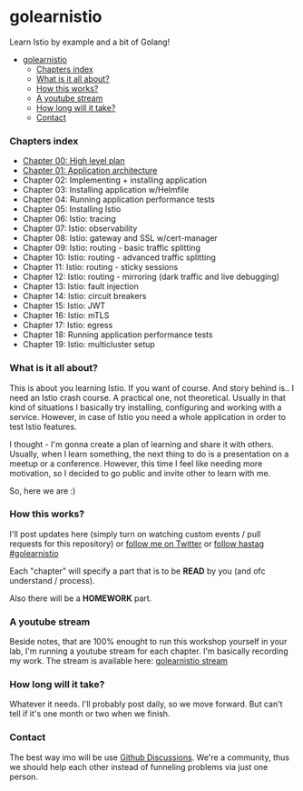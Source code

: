 # golearnistio

Learn Istio by example and a bit of Golang!

<!-- TOC -->

- [golearnistio](#golearnistio)
  - [Chapters index](#chapters-index)
  - [What is it all about?](#what-is-it-all-about)
  - [How this works?](#how-this-works)
  - [A youtube stream](#a-youtube-stream)
  - [How long will it take?](#how-long-will-it-take)
  - [Contact](#contact)

<!-- /TOC -->

### Chapters index

- [Chapter 00: High level plan](chapter-00/)
- [Chapter 01: Application architecture](chapter-01/)
- Chapter 02: Implementing + installing application
- Chapter 03: Installing application w/Helmfile
- Chapter 04: Running application performance tests
- Chapter 05: Installing Istio
- Chapter 06: Istio: tracing
- Chapter 07: Istio: observability
- Chapter 08: Istio: gateway and SSL w/cert-manager
- Chapter 09: Istio: routing - basic traffic splitting
- Chapter 10: Istio: routing - advanced traffic splitting
- Chapter 11: Istio: routing - sticky sessions
- Chapter 12: Istio: routing - mirroring (dark traffic and live debugging)
- Chapter 13: Istio: fault injection
- Chapter 14: Istio: circuit breakers
- Chapter 15: Istio: JWT
- Chapter 16: Istio: mTLS
- Chapter 17: Istio: egress
- Chapter 18: Running application performance tests
- Chapter 19: Istio: multicluster setup

### What is it all about?

This is about you learning Istio. If you want of course. And story behind is.. I need an Istio crash course. A practical one, not theoretical.  Usually in that kind of situations I basically try installing, configuring and working with a service. However, in case of Istio you need a whole application in order to test Istio features.

I thought - I'm gonna create a plan of learning and share it with others. Usually, when I learn something, the next thing to do is a presentation on a meetup or a conference. However, this time I feel like needing more motivation, so I decided to go public and invite other to learn with me.

So, here we are :)

### How this works?

I'll post updates here (simply turn on watching custom events / pull requests for this repository) or [follow me on Twitter](https://twitter.com/docent_net) or [follow hastag #golearnistio](https://twitter.com/hashtag/golearnistio?src=hashtag_click)

Each "chapter" will specify a part that is to be **READ** by you (and ofc understand / process).

Also there will be a **HOMEWORK** part.

### A youtube stream

Beside notes, that are 100% enought to run this workshop yourself in your
lab, I'm running a youtube stream for each chapter. I'm basically recording
my work. The stream is available here: [golearnistio stream](https://www.youtube.com/watch?v=GgF6Ov5Pg80&list=PLe_xxswxhVz_XSGfhJq_oYtUgOgWoQu6Y&ab_channel=MaciejLasyk)

### How long will it take?

Whatever it needs. I'll probably post daily, so we move forward. But can't tell if it's one month or two when we finish.

### Contact

The best way imo will be use [Github Discussions](https://github.com/docent-net/golearnistio/discussions). We're a community, thus we should help each other instead of funneling problems via just one person.
